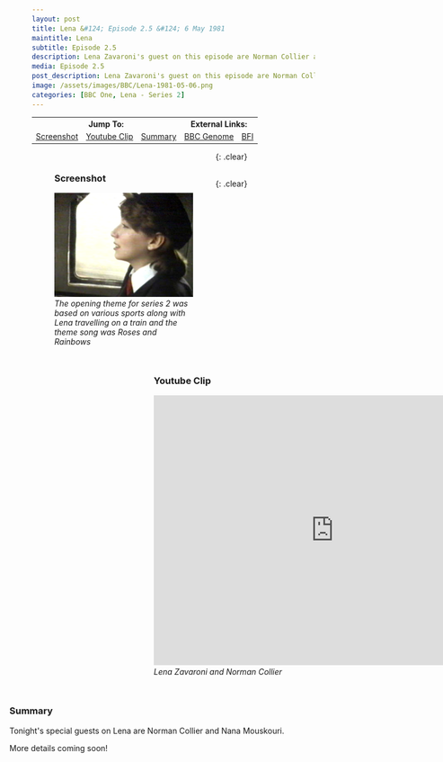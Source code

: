 ```yaml
---
layout: post
title: Lena &#124; Episode 2.5 &#124; 6 May 1981
maintitle: Lena
subtitle: Episode 2.5
description: Lena Zavaroni's guest on this episode are Norman Collier and Nana Mouskouri.
media: Episode 2.5
post_description: Lena Zavaroni's guest on this episode are Norman Collier and Nana Mouskouri.
image: /assets/images/BBC/Lena-1981-05-06.png
categories: [BBC One, Lena - Series 2]
---
```


<table>
<tr align="center">
<th colspan="3">Jump To:</th>
<th colspan="2">External Links:</th>
</tr>
<tr align="center">
<td><a href="#screenshot">Screenshot</a></td>
<td><a href="#youtube-clip">Youtube Clip</a></td>
<td><a href="#summary">Summary</a></td>
<td><a href="https://genome.ch.bbc.co.uk/schedules/bbcone/london/1981-05-06#at-20.30">BBC Genome</a></td>
<td><a href="https://www.bfi.org.uk/films-tv-people/4ce2b84389fd0">BFI</a></td>
</tr>
</table>

<figure class="fig1">
<h3 id="screenshot">Screenshot</h3>
<img src="/assets/images/BBC/Lena-1981-05-06.png" class="full-width">
<cite>The opening theme for series 2 was based on various sports along with Lena travelling on a train and the theme song was Roses and Rainbows</cite>
</figure>

<figure class="fig2">
<h3 id="youtube-clip">Youtube Clip</h3>
<div class="responsive-video"><iframe width="640px" height="480px" src="https://www.youtube.com/embed/aN6G3tBniKQ?rel=0&showinfo=1" frameborder="0" allowfullscreen=""></iframe></div>
<cite>Lena Zavaroni and Norman Collier</cite>
</figure>

{: .clear}

<figure class="fig3">
<h3 id="summary">Summary</h3>
<p>Tonight's special guests on Lena are Norman Collier and Nana Mouskouri.</p>
<p>More details coming soon!</p>
</figure>

<br />{: .clear}

<style>
.fig1 {float:left; width:49%;}

.fig2 {float:right; width:49%;}

.fig3 {float:right; width:100%;}

figcaption {float:left; width:100%;}

@media only screen and (max-width: 700px) {
.fig1, .fig2 {float:left; width:100%;}
figcaption {float:left; width:100%; margin-bottom: 10px;}
}
</style>

